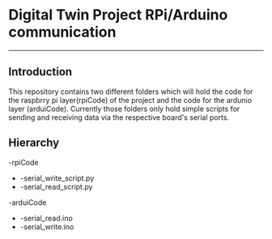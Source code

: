 # Digital Twin Project RPi/Arduino communication
---
## Introduction
This repository contains two different folders which will hold the code for the raspbrry pi layer(rpiCode) of the project and the code for the ardunio layer (arduiCode). Currently those folders only
hold simple scripts for sending and receiving data via the respective board's serial ports.

## Hierarchy
 -rpiCode  
<ul>
<li>-serial_write_script.py  
<li>-serial_read_script.py  
</ul>
-arduiCode
<ul>  
<li>-serial_read.ino  
<li>-serial_write.ino 
</ul>

